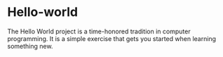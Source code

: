 # Hello-world
The Hello World project is a time-honored tradition in computer programming. It is a simple exercise that gets you started when learning something new.
